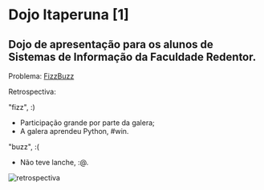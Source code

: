 Dojo Itaperuna [1]
=================

Dojo de apresentação para os alunos de Sistemas de Informação da Faculdade Redentor.
------------------------------------------------------------------------------------

Problema: [FizzBuzz](http://dojopuzzles.com/problemas/exibe/fizzbuzz/)

Retrospectiva:

"fizz", :)
*   Participação grande por parte da galera;
*   A galera aprendeu Python, #win.

"buzz", :(
*   Não teve lanche, :@.

![retrospectiva](~/dojo_itaperuna/2010.10.27.fizzbuzz/retrospectiva.png "Retrospectiva")
